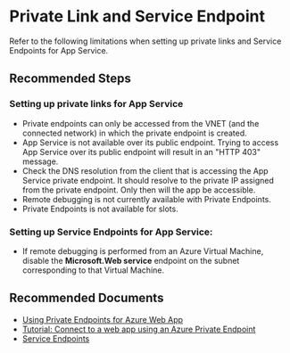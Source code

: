 <properties
  pagetitle="Private Link and Service Endpoint"
  service="microsoft.web"
  resource="sites"
  ms.author="shrahman"
  selfhelptype="Generic"
  supporttopicids="32784809"
  productpesids="14748"
  cloudenvironments="public, fairfax, mooncake, blackforest, ussec, usnat"
  disableclouds=""
  articleid="dbb62d82-f623-4ea8-bf8b-27e2782d08bd"
  ownershipid="Compute_AppService" />
# Private Link and Service Endpoint

Refer to the following limitations when setting up private links and Service Endpoints for App Service.

## **Recommended Steps**

### Setting up private links for App Service<br>
* Private endpoints can only be accessed from the VNET (and the connected network) in which the private endpoint is created.
* App Service is not available over its public endpoint. Trying to access App Service over its public endpoint will result in an "HTTP 403" message.
* Check the DNS resolution from the client that is accessing the App Service private endpoint. It should resolve to the private IP assigned from the private endpoint. Only then will the app be accessible.
* Remote debugging is not currently available with Private Endpoints.
* Private Endpoints is not available for slots.

### Setting up Service Endpoints for App Service:<br>
* If remote debugging is performed from an Azure Virtual Machine, disable the **Microsoft.Web service** endpoint on the subnet corresponding to that Virtual Machine.


## **Recommended Documents**

* [Using Private Endpoints for Azure Web App](https://docs.microsoft.com/azure/app-service/networking/private-endpoint)
* [Tutorial: Connect to a web app using an Azure Private Endpoint](https://docs.microsoft.com/azure/private-link/tutorial-private-endpoint-webapp-portal)
* [Service Endpoints](https://docs.microsoft.com/azure/virtual-network/virtual-network-service-endpoints-overview)
